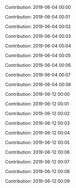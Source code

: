 Contribution: 2019-06-04 00:00

Contribution: 2019-06-04 00:01

Contribution: 2019-06-04 00:02

Contribution: 2019-06-04 00:03

Contribution: 2019-06-04 00:04

Contribution: 2019-06-04 00:05

Contribution: 2019-06-04 00:06

Contribution: 2019-06-04 00:07

Contribution: 2019-06-04 00:08

Contribution: 2019-06-12 00:00

Contribution: 2019-06-12 00:01

Contribution: 2019-06-12 00:02

Contribution: 2019-06-12 00:03

Contribution: 2019-06-12 00:04

Contribution: 2019-06-12 00:05

Contribution: 2019-06-12 00:06

Contribution: 2019-06-12 00:07

Contribution: 2019-06-12 00:08

Contribution: 2019-06-12 00:09

